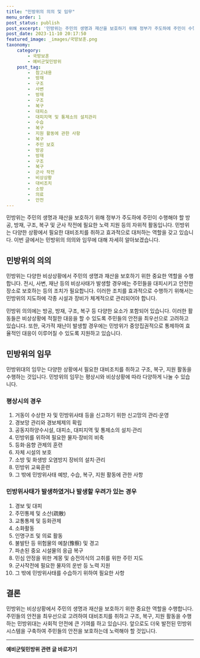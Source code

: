 ```yaml
---
title: "민방위의 의의 및 임무"
menu_order: 1
post_status: publish
post_excerpt: '민방위는 주민의 생명과 재산을 보호하기 위해 정부가 주도하에 주민이 수행해야 할 방공, 방재, 구조, 복구 및 군사 작전에 필요한 노력 지원 등의 자위적 활동입니다. 민방위는 다양한 상황에서 필요한 대비조치를 취하고 효과적으로 대처하는 역할을 갖고 있습니다. 이번 글에서는 민방위의 의의와 임무에 대해 자세히 알아보겠습니다.'
post_date: 2023-11-10 20:17:50
featured_image: _images/국방보훈.png
taxonomy:
    category:
        - 국방보훈
        - 예비군및민방위
    post_tag:
        -  참고내용
        -  방재
        -  구조
        -  사변
        -  방재
        -  구조
        -  복구
        -  대피소
        -  대피지역 및 통제소의 설치관리
        -  수습
        -  복구
        -  지원 활동에 관한 사항
        -  복구
        -  주민 보호
        -  방공
        -  방재
        -  구조
        -  복구
        -  군사 작전
        -  비상상황
        -  대비조치
        -  소방
        -  의료
        -  안전
---
```




민방위는 주민의 생명과 재산을 보호하기 위해 정부가 주도하에 주민이 수행해야 할 방공, 방재, 구조, 복구 및 군사 작전에 필요한 노력 지원 등의 자위적 활동입니다. 민방위는 다양한 상황에서 필요한 대비조치를 취하고 효과적으로 대처하는 역할을 갖고 있습니다. 이번 글에서는 민방위의 의의와 임무에 대해 자세히 알아보겠습니다.

## 민방위의 의의

민방위는 다양한 비상상황에서 주민의 생명과 재산을 보호하기 위한 중요한 역할을 수행합니다. 전시, 사변, 재난 등의 비상사태가 발생할 경우에는 주민들을 대피시키고 안전한 장소로 보호하는 등의 조치가 필요합니다. 이러한 조치를 효과적으로 수행하기 위해서는 민방위의 지도하에 각종 시설과 장비가 체계적으로 관리되어야 합니다.

민방위 의의에는 방공, 방재, 구조, 복구 등 다양한 요소가 포함되어 있습니다. 이러한 활동들은 비상상황에 적절한 대응을 할 수 있도록 주민들의 안전을 최우선으로 고려하고 있습니다. 또한, 국가적 재난이 발생할 경우에는 민방위가 중앙집권적으로 통제하여 효율적인 대응이 이루어질 수 있도록 지원하고 있습니다.

## 민방위의 임무

민방위대의 임무는 다양한 상황에서 필요한 대비조치를 취하고 구조, 복구, 지원 활동을 수행하는 것입니다. 민방위의 임무는 평상시와 비상상황에 따라 다양하게 나눌 수 있습니다.

### 평상시의 경우

1. 거동이 수상한 자 및 민방위사태 등을 신고하기 위한 신고망의 관리·운영
2. 경보망 관리와 경보체제의 확립
3. 공동지하양수시설, 대피소, 대피지역 및 통제소의 설치·관리
4. 민방위를 위하여 필요한 물자·장비의 비축
5. 등화·음향 관제의 훈련
6. 자체 시설의 보호
7. 소방 및 화생방 오염방지 장비의 설치·관리
8. 민방위 교육훈련
9. 그 밖에 민방위사태 예방, 수습, 복구, 지원 활동에 관한 사항

### 민방위사태가 발생하였거나 발생할 우려가 있는 경우

1. 경보 및 대피
2. 주민통제 및 소산(疏散)
3. 교통통제 및 등화관제
4. 소화활동
5. 인명구조 및 의료 활동
6. 불발탄 등 위험물의 예찰(豫察) 및 경고
7. 파손된 중요 시설물의 응급 복구
8. 민심 안정을 위한 계몽 및 승전의식의 고취를 위한 주민 지도
9. 군사작전에 필요한 물자의 운반 등 노력 지원
10. 그 밖에 민방위사태를 수습하기 위하여 필요한 사항

## 결론

민방위는 비상상황에서 주민의 생명과 재산을 보호하기 위한 중요한 역할을 수행합니다. 주민들의 안전을 최우선으로 고려하여 대비조치를 취하고 구조, 복구, 지원 활동을 수행하는 민방위대는 사회적 안전에 큰 기여를 하고 있습니다. 앞으로도 더욱 발전된 민방위 시스템을 구축하여 주민들의 안전을 보호하는데 노력해야 할 것입니다.
<!-- wp:separator -->
<hr class="wp-block-separator has-alpha-channel-opacity"/>
<!-- /wp:separator -->

<!-- wp:group {"backgroundColor":"base","layout":{"type":"constrained"}} -->
<div class="wp-block-group has-base-background-color has-background"><!-- wp:paragraph {"align":"center","fontSize":"medium"} -->
<p class="has-text-align-center has-large-font-size"><strong>예비군및민방위 관련 글 바로가기</strong></p>
<!-- /wp:paragraph -->


<!-- wp:latest-posts {"categories":[{"id":9797,"count":19,"description":"","link":"https://uknowlaw.com/category/%ec%98%88%eb%b9%84%ea%b5%b0%eb%b0%8f%eb%af%bc%eb%b0%a9%ec%9c%84/","name":"예비군및민방위","slug":"예비군및민방위","taxonomy":"category","parent":0,"meta":[],"_links":{"self":[{"href":"https://uknowlaw.com/wp-json/wp/v2/categories/9797"}],"collection":[{"href":"https://uknowlaw.com/wp-json/wp/v2/categories"}],"about":[{"href":"https://uknowlaw.com/wp-json/wp/v2/taxonomies/category"}],"wp:post_type":[{"href":"https://uknowlaw.com/wp-json/wp/v2/posts?categories=9797"}],"curies":[{"name":"wp","href":"https://api.w.org/{rel}","templated":true}]}}],"postsToShow":100,"excerptLength":28,"postLayout":"grid","columns":2,"featuredImageAlign":"left","featuredImageSizeSlug":"large","fontSize":18px} /--></div>
<!-- /wp:group -->